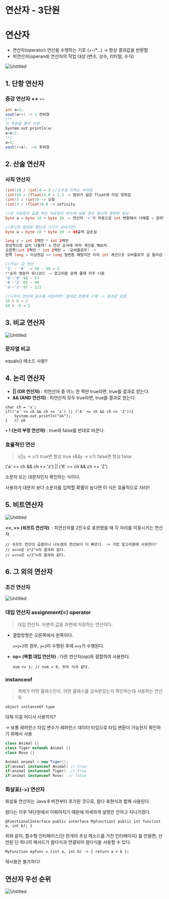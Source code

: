 # 연산자 - 3단원

# 연산자

- 연산자(operator) 연산을 수행하는 기호 (+-/*…) → 항상 결과값을 반환함
- 피연산자(operand) 연산자의 작업 대상 (변수, 상수, 리터럴, 수식)

![Untitled](../images/jifrozen_chapter3_1.png)

## 1. 단항 연산자

### 증감 연산자 ++ --

```java
int a=1;
sout(a++) -> 1 전위형
/**
이 부분을 풀어 쓰면
System.out.println(a)
a=a+1;
**/
a=1;
sout(++a); ->2 후위형
```

## 2. 산술 연산자

### 사칙 연산자

```java
(int)10 / (int)4 = 2 //소수점 이하는 버려짐
(int)10 / (float)4.0 = 2.5 -> 범위가 넓은 float에 타입 맞춰짐
(int)3 / (int)0 -> 오류
(int)3 / (float)0.0 -> infinity

//큰 자료형의 값을 작은 자료형의 변수에 넣을 경우 명시적 형변환 필요
byte a = byte 10 + byte 20 -> 연산자 '+'가 자동으로 int 변환해서 더해줌 = 컴파일 에러

//명시적 형변환 했는데 크기가 넘어가면?
byte a = byte 10 * byte 20 -> 44출력 값손실

long c = int 1백만 * int 2백만
정상적으로 값이 나올까? x 연산 순서에 따라 계산을 해보자.
오른쪽(int 1백만 * int 2백만 = -오버플로우) ->
왼쪽 long = 이상한값 => long 형변환 해줬지만 이미 int 계산으로 오버플로우 값 들어감

//char 값 연산
'2' - '0' -> 50 - 48 = 2
**순자 영문자 유니코드 -> 알고리즘 문제 풀때 자주 나옴
'0'~'9' 48 ~ 57
'A'~'Z' 65 ~ 90
'a'~'z' 97 ~ 122

//나머지 연산에 음수를 대입하면? 절대값 변환후 수행 -> 결과값 같음
10 % 8 = 2
10 % -8 = 2

```

## 3. 비교 연산자

![Untitled](../images/jifrozen_chapter3_2.png)

### 문자열 비교

equals() 메소드 사용!!

## 4. 논리 연산자

- **|| (OR 연산자)** : 피연산자 중 어느 한 쪽만 true라면, true를 결과로 얻는다.
- **&& (AND 연산자)** : 피연산자 모두 true라면, true를 결과로 얻는다.

```
char ch = 'v';
if(('a' <= ch && ch <= 'z') || ('A' <= ch && ch <= 'Z')){
    System.out.println("ok");
}	// ok
```

• **! (논리 부정 연산자)** : true와 false를 반대로 바꾼다.

### 효율적인 연산

> x||y → x가 true면 항상 true                     x&&y → x가 false면 항상 false
>

('a' <= ch && ch <= 'z') || ('A' <= ch && ch <= 'Z')

소문자 또는 대문자인지 확인하는 식이다.

사용자가 대문자 보다 소문자를 입력할 확률이 높다면 이 식은 효율적으로 처리!!

## 5. 비트연산자

![Untitled](../images/jifrozen_chapter3_3.png)

**<<, >> (쉬프트 연산자)**
 : 피연산자를 2진수로 표현했을 때 각 자리를 이동시키는 연산자

```
// 쉬프트 연산이 곱셈이나 나눗셈의 연산보다 더 빠르다. -> 가끔 알고리즘때 사용한다!
// x<<n은 x*2^n의 결과와 같다.
// x>>n은 x/2^n의 결과와 같다.
```

## 6. 그 외의 연산자

### 조건 연산자

![Untitled](../images/jifrozen_chapter3_4.png)

### 대입 연산자 ****assignment(=) operator****

> 대입 연산자. 우변의 값을 좌변에 저장하는 연산이다.
>
- 결합방향은 오른쪽에서 왼쪽이다.

    `x=y=3`의 경우, `y=3`이 수행된 후에 `x=y`가 수행된다.

- **op= (복합 대입 연산자)** : 다른 연산자(op)와 결합하여 사용한다.

    `num += 1; // num = 9, 위의 식과 같다.`


### instanceof

> 객체가 어떤 클래스인지, 어떤 클래스를 상속받았는지 확인하는데 사용하는 연산자
>

`object instanceOf type`

대체 이걸 어디서 사용하지?

→ 보통 레퍼런스 타입 변수가 레퍼런스 데이터 타입으로 타입 변환이 가능한지 확인하기 위해서 사용

```java
class Animal {}
class Tiger extends Animal {}
class Rose {}

Animal animal = new Tiger();
if(animal instanceof Animal) // true
if(animal instanceof Tiger)	 // true
if(animal instanceof Rose)	// false
```

### ****화살표(->) 연산자****

화살표 연산자는 Java 8 버전부터 추가된 것으로, 람다 표현식과 함께 사용된다.

람다는 이후 14단원에서 이뤄어지기 때문에 자세하게 설명은 안하고 지나가겠다.

`@FunctionalInterface
public interface MyFunction{
    public int func(int a, int b);
}`

위와 같이, 함수형 인터페이스(단 한개의 추상 메소드를 가진 인터페이지) 를 만들면, 선언된 단 하나의 메서드가 람다식과 연결되어 람다식을 사용할 수 있다.

`MyFunction myFunc = (int a, int b) -> { return a + b };`

재사용은 불가하다!

## 연산자 우선 순위

![Untitled](../images/jifrozen_chapter3_5.png)
